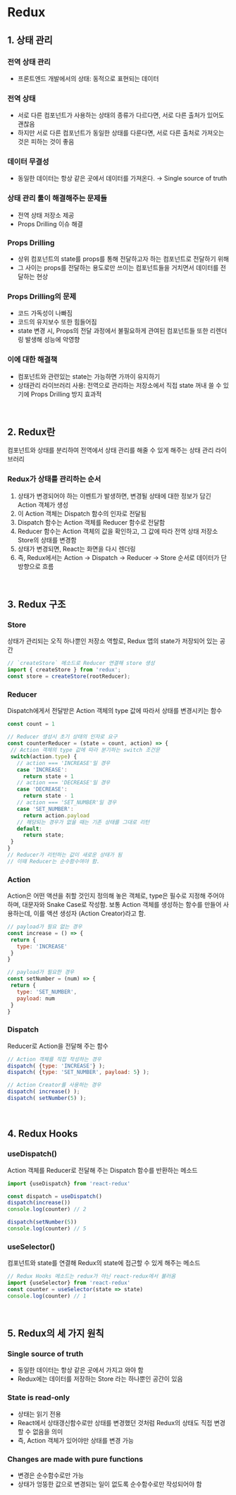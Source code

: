 # Redux

## 1. 상태 관리

### 전역 상태 관리

- 프론트엔드 개발에서의 상태: 동적으로 표현되는 데이터

### 전역 상태

- 서로 다른 컴포넌트가 사용하는 상태의 종류가 다르다면, 서로 다른 출처가 있어도 괜찮음
- 하지만 서로 다른 컴포넌트가 동일한 상태를 다룬다면, 서로 다른 출처로 가져오는 것은 피하는 것이 좋음

### 데이터 무결성

- 동일한 데이터는 항상 같은 곳에서 데이터를 가져온다. → Single source of truth

### 상태 관리 툴이 해결해주는 문제들

- 전역 상태 저장소 제공
- Props Drilling 이슈 해결

### Props Drilling

- 상위 컴포넌트의 state를 props를 통해 전달하고자 하는 컴포넌트로 전달하기 위해
- 그 사이는 props를 전달하는 용도로만 쓰이는 컴포넌트들을 거치면서 데이터를 전달하는 현상

### Props Drilling의 문제

- 코드 가독성이 나빠짐
- 코드의 유지보수 또한 힘들어짐
- state 변경 시, Props의 전달 과정에서 불필요하게 관여된 컴포넌트들 또한 리렌더링 발생해 성능에 악영향

### 이에 대한 해결책

- 컴포넌트와 관련있는 state는 가능하면 가까이 유지하기
- 상태관리 라이브러리 사용: 전역으로 관리하는 저장소에서 직접 state 꺼내 쓸 수 있기에 Props Drilling 방지 효과적

<br/>

## 2. Redux란

컴포넌트와 상태를 분리하여 전역에서 상태 관리를 해줄 수 있게 해주는 상태 관리 라이브러리

### Redux가 상태를 관리하는 순서

1. 상태가 변경되어야 하는 이벤트가 발생하면, 변경될 상태에 대한 정보가 담긴 Action 객체가 생성
2. 이 Action 객체는 Dispatch 함수의 인자로 전달됨
3. Dispatch 함수는 Action 객체를 Reducer 함수로 전달함
4. Reducer 함수는 Action 객체의 값을 확인하고, 그 값에 따라 전역 상태 저장소 Store의 상태를 변경함
5. 상태가 변경되면, React는 화면을 다시 렌더링
6. 즉, Redux에서는 Action → Dispatch → Reducer → Store 순서로 데이터가 단방향으로 흐름

<br/>

## 3. Redux 구조

### Store

상태가 관리되는 오직 하나뿐인 저장소 역할로, Redux 앱의 state가 저장되어 있는 공간

```javascript
// `createStore` 메소드로 Reducer 연결해 store 생성
import { createStore } from 'redux';
const store = createStore(rootReducer);
```

### Reducer

Dispatch에게서 전달받은 Action 객체의 type 값에 따라서 상태를 변경시키는 함수

```javascript
const count = 1

// Reducer 생성시 초기 상태의 인자로 요구
const counterReducer = (state = count, action) => {
 // Action 객체의 type 값에 따라 분기하는 switch 조건문
 switch(action.type) {
   // action === 'INCREASE'일 경우
   case 'INCREASE':
     return state + 1
   // action === 'DECREASE'일 경우
   case 'DECREASE':
     return state - 1
   // action === 'SET_NUMBER'일 경우
   case 'SET_NUMBER':
     return action.payload
   // 해당되는 경우가 없을 때는 기존 상태를 그대로 리턴
   default:
     return state;
 }
}
// Reducer가 리턴하는 값이 새로운 상태가 됨
// 이때 Reducer는 순수함수여야 함.
```

### Action

Action은 어떤 액션을 취할 것인지 정의해 놓은 객체로, type은 필수로 지정해 주어야 하며, 대문자와 Snake Case로 작성함. 보통 Action 객체를 생성하는 함수를 만들어 사용하는데, 이를 액션 생성자 (Action Creator)라고 함.

```javascript
// payload가 필요 없는 경우
const increase = () => {
 return {
   type: 'INCREASE'
 }
}

// payload가 필요한 경우
const setNumber = (num) => {
 return {
   type: 'SET_NUMBER',
   payload: num
 }
}
```

### Dispatch

Reducer로 Action을 전달해 주는 함수

```javascript
// Action 객체를 직접 작성하는 경우
dispatch( {type: 'INCREASE'} );
dispatch( {type: 'SET_NUMBER', payload: 5} );

// Action Creator를 사용하는 경우
dispatch( increase() );
dispatch( setNumber(5) );
```

<br/>

## 4. Redux Hooks

### useDispatch()

Action 객체를 Reducer로 전달해 주는 Dispatch 함수를 반환하는 메소드

```javascript
import {useDispatch} from 'react-redux'

const dispatch = useDispatch()
dispatch(increase())
console.log(counter) // 2

dispatch(setNumber(5))
console.log(counter) // 5
```

### useSelector()

컴포넌트와 state를 연결해 Redux의 state에 접근할 수 있게 해주는 메소드

```javascript
// Redux Hooks 메소드는 redux가 아닌 react-redux에서 불러옴
import {useSelector} from 'react-redux'
const counter = useSelector(state => state)
console.log(counter) // 1
```

<br/>

## 5. Redux의 세 가지 원칙

### Single source of truth

- 동일한 데이터는 항상 같은 곳에서 가지고 와야 함
- Redux에는 데이터를 저장하는 Store 라는 하나뿐인 공간이 있음

### State is read-only

- 상태는 읽기 전용
- React에서 상태갱신함수로만 상태를 변경했던 것처럼 Redux의 상태도 직접 변경할 수 없음을 의미
- 즉, Action 객체가 있어야만 상태를 변경 가능

### Changes are made with pure functions

- 변경은 순수함수로만 가능
- 상태가 엉뚱한 값으로 변경되는 일이 없도록 순수함수로만 작성되어야 함
